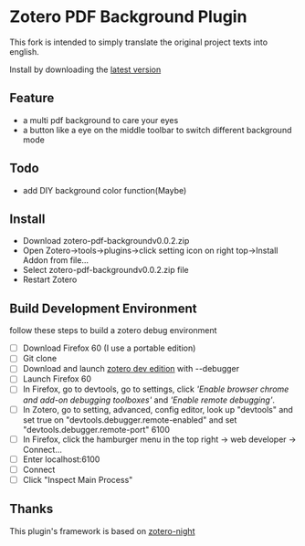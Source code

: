 # Zotero PDF Background Plugin

This fork is intended to simply translate the original project texts into english.

Install by downloading the [latest version](https://github.com/Digo498/zotero-pdf-background/releases/tag/Latest)

## Feature

* a multi pdf background to care your eyes
* a button like a eye on the middle toolbar to switch different background mode

## Todo

* add DIY background color function(Maybe)

## Install

- Download zotero-pdf-backgroundv0.0.2.zip
- Open Zotero->tools->plugins->click setting icon on right top->Install Addon from file...
- Select zotero-pdf-backgroundv0.0.2.zip file
- Restart Zotero

## Build Development Environment

follow these steps to build a zotero debug environment

- [ ] Download Firefox 60 (I use a portable edition)
- [ ] Git clone
- [ ] Download and launch [zotero dev edition](https://www.zotero.org/support/dev_builds) with --debugger
- [ ] Launch Firefox 60
- [ ] In Firefox, go to devtools, go to settings, click *'Enable browser chrome and add-on debugging toolboxes'* and *'Enable remote debugging'*.
- [ ] In Zotero, go to setting, advanced, config editor, look up "devtools" and set true on "devtools.debugger.remote-enabled" and set "devtools.debugger.remote-port" 6100
- [ ] In Firefox, click the hamburger menu in the top right -> web developer -> Connect...
- [ ] Enter localhost:6100
- [ ] Connect
- [ ] Click "Inspect Main Process"

## Thanks
This plugin's framework is based on [zotero-night](https://github.com/tefkah/zotero-night)

